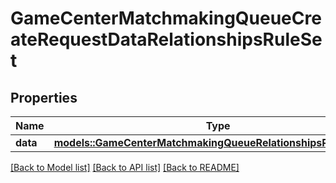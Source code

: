 # GameCenterMatchmakingQueueCreateRequestDataRelationshipsRuleSet

## Properties

Name | Type | Description | Notes
------------ | ------------- | ------------- | -------------
**data** | [**models::GameCenterMatchmakingQueueRelationshipsRuleSetData**](GameCenterMatchmakingQueue_relationships_ruleSet_data.md) |  | 

[[Back to Model list]](../README.md#documentation-for-models) [[Back to API list]](../README.md#documentation-for-api-endpoints) [[Back to README]](../README.md)


